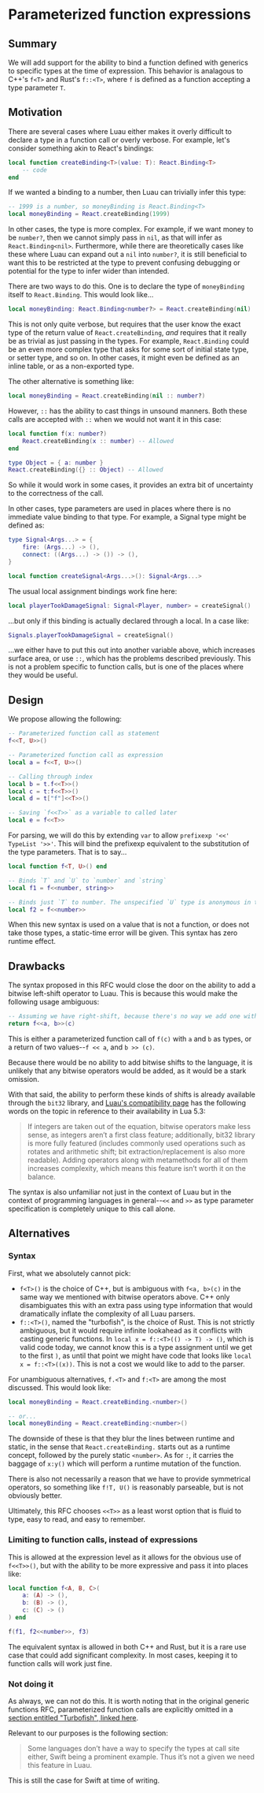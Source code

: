 # Parameterized function expressions

## Summary

We will add support for the ability to bind a function defined with generics to specific types at the time of expression. This behavior is analagous to C++'s `f<T>` and Rust's `f::<T>`, where `f` is defined as a function accepting a type parameter `T`.

## Motivation

There are several cases where Luau either makes it overly difficult to declare a type in a function call or overly verbose. For example, let's consider something akin to React's bindings:

```lua
local function createBinding<T>(value: T): React.Binding<T>
    -- code
end
```

If we wanted a binding to a number, then Luau can trivially infer this type:

```lua
-- 1999 is a number, so moneyBinding is React.Binding<T>
local moneyBinding = React.createBinding(1999)
```

In other cases, the type is more complex. For example, if we want money to be `number?`, then we cannot simply pass in `nil`, as that will infer as `React.Binding<nil>`. Furthermore, while there are theoretically cases like these where Luau can expand out a `nil` into `number?`, it is still beneficial to want this to be restricted at the type to prevent confusing debugging or potential for the type to infer wider than intended.

There are two ways to do this. One is to declare the type of `moneyBinding` itself to `React.Binding`. This would look like...

```lua
local moneyBinding: React.Binding<number?> = React.createBinding(nil)
```

This is not only quite verbose, but requires that the user know the exact type of the return value of `React.createBinding`, *and* requires that it really be as trivial as just passing in the types. For example, `React.Binding` could be an even more complex type that asks for some sort of initial state type, or setter type, and so on. In other cases, it might even be defined as an inline table, or as a non-exported type.

The other alternative is something like:

```lua
local moneyBinding = React.createBinding(nil :: number?)
```

However, `::` has the ability to cast things in unsound manners. Both these calls are accepted with `::` when we would not want it in this case:

```lua
local function f(x: number?)
    React.createBinding(x :: number) -- Allowed
end

type Object = { a: number }
React.createBinding({} :: Object) -- Allowed
```

So while it would work in some cases, it provides an extra bit of uncertainty to the correctness of the call.

In other cases, type parameters are used in places where there is no immediate value binding to that type. For example, a Signal type might be defined as:

```lua
type Signal<Args...> = {
    fire: (Args...) -> (),
    connect: ((Args...) -> ()) -> (),
}

local function createSignal<Args...>(): Signal<Args...>
```

The usual local assignment bindings work fine here:

```lua
local playerTookDamageSignal: Signal<Player, number> = createSignal()
```

...but only if this binding is actually declared through a local. In a case like:

```lua
Signals.playerTookDamageSignal = createSignal()
```

...we either have to put this out into another variable above, which increases surface area, or use `::`, which has the problems described previously. This is not a problem specific to function calls, but is one of the places where they would be useful.

## Design

We propose allowing the following:

```lua
-- Parameterized function call as statement
f<<T, U>>()

-- Parameterized function call as expression
local a = f<<T, U>>()

-- Calling through index
local b = t.f<<T>>()
local c = t:f<<T>>()
local d = t["f"]<<T>>()

-- Saving `f<<T>>` as a variable to called later
local e = f<<T>>
```

For parsing, we will do this by extending `var` to allow `prefixexp '<<' TypeList '>>'`. This will bind the prefixexp equivalent to the substitution of the type parameters. That is to say...

```lua
local function f<T, U>() end

-- Binds `T` and `U` to `number` and `string`
local f1 = f<<number, string>>

-- Binds just `T` to number. The unspecified `U` type is anonymous in the same way it would be if this were just `f`.
local f2 = f<<number>>
```

When this new syntax is used on a value that is not a function, or does not take those types, a static-time error will be given. This syntax has zero runtime effect.

## Drawbacks

The syntax proposed in this RFC would close the door on the ability to add a bitwise left-shift operator to Luau. This is because this would make the following usage ambiguous:

```lua
-- Assuming we have right-shift, because there's no way we add one without the other
return f<<a, b>>(c)
```

This is either a parameterized function call of `f(c)` with `a` and `b` as types, or a return of two values--`f << a`, and `b >> (c)`.

Because there would be no ability to add bitwise shifts to the language, it is unlikely that any bitwise operators would be added, as it would be a stark omission.

With that said, the ability to perform these kinds of shifts is already available through the `bit32` library, and [Luau's compatibility page](https://luau.org/compatibility#lua-53) has the following words on the topic in reference to their availability in Lua 5.3:

> If integers are taken out of the equation, bitwise operators make less sense, as integers aren’t a first class feature; additionally, bit32 library is more fully featured (includes commonly used operations such as rotates and arithmetic shift; bit extraction/replacement is also more readable). Adding operators along with metamethods for all of them increases complexity, which means this feature isn’t worth it on the balance.

The syntax is also unfamiliar not just in the context of Luau but in the context of programming languages in general--`<<` and `>>` as type parameter specification is completely unique to this call alone.

## Alternatives

### Syntax

First, what we absolutely cannot pick:

- `f<T>()` is the choice of C++, but is ambiguous with `f<a, b>(c)` in the same way we mentioned with bitwise operators above. C++ only disambiguates this with an extra pass using type information that would dramatically inflate the complexity of all Luau parsers.
- `f::<T>()`, named the "turbofish", is the choice of Rust. This is not strictly ambiguous, but it would require infinite lookahead as it conflicts with casting generic functions. In `local x = f::<T>(() -> T) -> ()`, which is valid code today, we cannot know this is a type assignment until we get to the first `)`, as until that point we might have code that looks like `local x = f::<T>((x))`. This is not a cost we would like to add to the parser.

For unambiguous alternatives, `f.<T>` and `f:<T>` are among the most discussed. This would look like:

```lua
local moneyBinding = React.createBinding.<number>()

-- or...
local moneyBinding = React.createBinding:<number>()
```

The downside of these is that they blur the lines between runtime and static, in the sense that `React.createBinding.` starts out as a runtime concept, followed by the purely static `<number>`. As for `:`, it carries the baggage of `x:y()` which will perform a runtime mutation of the function.

There is also not necessarily a reason that we have to provide symmetrical operators, so something like `f!T, U()` is reasonably parseable, but is not obviously better.

Ultimately, this RFC chooses `<<T>>` as a least worst option that is fluid to type, easy to read, and easy to remember.

### Limiting to function calls, instead of expressions

This is allowed at the expression level as it allows for the obvious use of `f<<T>>()`, but with the ability to be more expressive and pass it into places like:

```lua
local function f<A, B, C>(
    a: (A) -> (),
    b: (B) -> (),
    c: (C) -> ()
) end

f(f1, f2<<number>>, f3)
```

The equivalent syntax is allowed in both C++ and Rust, but it is a rare use case that could add significant complexity. In most cases, keeping it to function calls will work just fine.

### Not doing it

As always, we can not do this. It is worth noting that in the original generic functions RFC, parameterized function calls are explicitly omitted in a [section entitled "Turbofish", linked here](https://rfcs.luau.org/generic-functions.html#turbofish).

Relevant to our purposes is the following section:

> Some languages don’t have a way to specify the types at call site either, Swift being a prominent example. Thus it’s not a given we need this feature in Luau.

This is still the case for Swift at time of writing.
